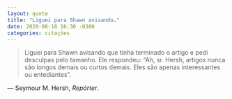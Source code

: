 ```yaml
---
layout: quote
title: "Liguei para Shawn avisando…"
date: 2020-08-18 16:30 -0300
categories: citações
---
```

>Liguei para Shawn avisando que tinha terminado o artigo e pedi desculpas pelo tamanho. Ele respondeu: “Ah, sr. Hersh, artigos nunca são longos demais ou curtos demais. Eles são apenas interessantes ou entediantes”.

— Seymour M. Hersh, _Repórter_.
